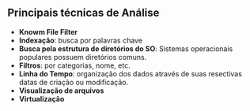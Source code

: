 ## Principais técnicas de Análise
- **Knowm File Filter** 
- **Indexação**: busca por palavras chave
- **Busca pela estrutura de diretórios do SO**: Sistemas operacionais populares possuem diretórios comuns.
- **Filtros**: por categorias, nome, etc.
- **Linha do Tempo**: organização dos dados através de suas resectivas datas de criação ou modificação.
- **Visualização de arquivos** 
- **Virtualização**